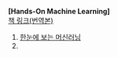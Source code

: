 **[Hands-On Machine Learning]** <br>
[책 링크(번역본)](https://learning.oreilly.com/library/view/haenjeuon-meosinreoning-2pan-saikisreon/9791162242964/)
1. [한눈에 보는 머신러닝](https://www.notion.so/1-ad151d5481dc4d11961b486c8c825bb5) <br>
2. 
